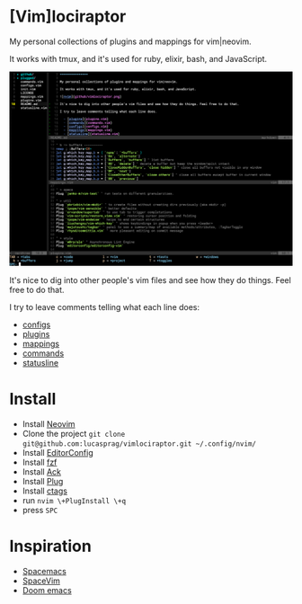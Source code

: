 [Vim]lociraptor
===============

My personal collections of plugins and mappings for vim|neovim.

It works with tmux, and it's used for ruby, elixir, bash, and JavaScript.

![nvim](github/vimlociraptor.png)

It's nice to dig into other people's vim files and see how they do things. Feel free to do that.

I try to leave comments telling what each line does:

  - [configs](configs.vim)
  - [plugins](plugins.vim)
  - [mappings](mappings.vim)
  - [commands](commands.vim)
  - [statusline](statusline.vim)


# Install

  - Install [Neovim](https://neovim.io)
  - Clone the project `git clone git@github.com:lucasprag/vimlociraptor.git ~/.config/nvim/`
  - Install [EditorConfig](http://editorconfig.org/)
  - Install [fzf](https://github.com/junegunn/fzf#installation)
  - Install [Ack](http://beyondgrep.com/install/)
  - Install [Plug](https://github.com/junegunn/vim-plug)
  - Install [ctags](https://github.com/universal-ctags/homebrew-universal-ctags)
  - run `nvim \+PlugInstall \+q`
  - press `SPC`


# Inspiration

  - [Spacemacs](http://spacemacs.org/)
  - [SpaceVim](https://spacevim.org/)
  - [Doom emacs](https://github.com/hlissner/doom-emacs)

